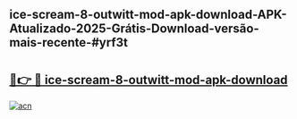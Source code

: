 ## ice-scream-8-outwitt-mod-apk-download-APK-Atualizado-2025-Grátis-Download-versão-mais-recente-#yrf3t

# <h2><a href="https://ainizakaria.my?title=ice-scream-8-outwitt-mod-apk-download&ref=20M">🔗👉 🔴 ice-scream-8-outwitt-mod-apk-download</a></h2>

[![acn](https://github.com/user-attachments/assets/0f9c940e-d8b0-45ae-aac7-cd30a18b3e1c)](https://ainizakaria.my?title=ice-scream-8-outwitt-mod-apk-download&ref=20M)

